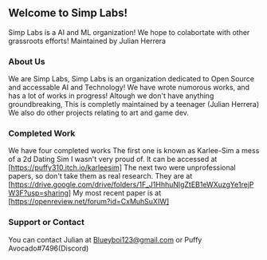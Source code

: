 ## Welcome to Simp Labs!

Simp Labs is a AI and ML organization! We hope to colabortate with other grassroots efforts! 
Maintained by Julian Herrera

### About Us

We are Simp Labs, Simp Labs is an organization dedicated to Open Source and accessable AI and Technology! 
We have wrote numorous works, and has a lot of works in progress!
Altough we don't have anything groundbreaking, This is completly maintained by a teenager (Julian Herrera)
We also do other projects relating to art and game dev.

### Completed Work

We have four completed works
The first one is known as Karlee-Sim a mess of a 2d Dating Sim I wasn't very proud of.
It can be accessed at [https://puffy310.itch.io/karleesim]
The next two were unprofessional papers, so don't take them as real research.
They are at [https://drive.google.com/drive/folders/1F_J1HhhuNlgZtEB1eWXuzgYe1rejPW3F?usp=sharing]
My most recent paper is at [https://openreview.net/forum?id=CxMuhSuXIW] 

### Support or Contact

You can contact Julian at Blueyboi123@gmail.com or Puffy Avocado#7496(Discord)
